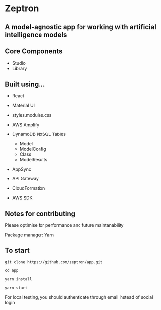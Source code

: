# Zeptron 

## A model-agnostic app for working with artificial intelligence models

## Core Components 

- Studio
- Library 


 ## Built using...

 - React 
 - Material UI
 - styles.modules.css
 
 - AWS Amplify
 - DynamoDB NoSQL Tables
    - Model
    - ModelConfig
    - Class
    - ModelResults
 - AppSync
 - API Gateway
 - CloudFormation
 - AWS SDK


 ## Notes for contributing

Please optimise for performance and future maintanability

Package manager: Yarn

## To start

`git clone https://github.com/zeptron/app.git`

`cd app`

`yarn install`

`yarn start`


For local testing, you should authenticate through email instead of social login

